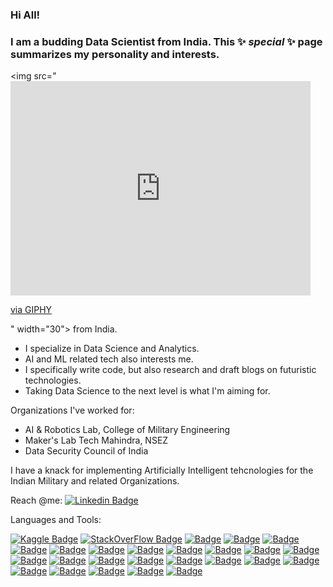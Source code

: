 ### Hi All!

### I am a budding Data Scientist from India. This ✨ _special_ ✨ page summarizes my personality and interests.

<img src="<iframe src="https://giphy.com/embed/xT9C25UNTwfZuk85WP" width="480" height="343" frameBorder="0" class="giphy-embed" allowFullScreen></iframe><p><a href="https://giphy.com/gifs/Giflytics-gif-jazminantoinette-giflytics-xT9C25UNTwfZuk85WP">via GIPHY</a></p>" width="30"> from India.

- I specialize in Data Science and Analytics.
- AI and ML related tech also interests me.
- I specifically write code, but also research and draft blogs on futuristic technologies.
- Taking Data Science to the next level is what I'm aiming for.

<!--
-->

Organizations I've worked for:

- AI & Robotics Lab, College of Military Engineering
- Maker's Lab Tech Mahindra, NSEZ
- Data Security Council of India

I have a knack for implementing Artificially Intelligent tehcnologies for the Indian Military and related Organizations.

Reach @me: [![Linkedin Badge](https://img.shields.io/badge/-LinkedIn-blue?style=flat&logo=Linkedin&logoColor=white)](https://www.linkedin.com/in/aarushi-kumar-a0769118b/)


Languages and Tools:

[![Kaggle Badge](https://img.shields.io/badge/Kaggle-20BEFF?style=for-the-badge&logo=Kaggle&logoColor=white)](https://www.kaggle.com/aarushikumar)  [![StackOverFlow Badge](https://img.shields.io/badge/Stack_Overflow-FE7A16?style=for-the-badge&logo=stack-overflow&logoColor=white)](https://stackoverflow.com/users/16428121/aarux-01)  [![ Badge](https://img.shields.io/badge/Amazon_AWS-FF9900?style=for-the-badge&logo=amazonaws&logoColor=white)]()  [![ Badge](https://img.shields.io/badge/Python-3776AB?style=for-the-badge&logo=python&logoColor=white)]()  [![ Badge](https://img.shields.io/badge/HTML-239120?style=for-the-badge&logo=html5&logoColor=white)]()  [![ Badge](https://img.shields.io/badge/CSS-239120?&style=for-the-badge&logo=css3&logoColor=white)]()  [![ Badge](https://img.shields.io/badge/JavaScript-F7DF1E?style=for-the-badge&logo=javascript&logoColor=black)]()  [![ Badge](https://img.shields.io/badge/Java-ED8B00?style=for-the-badge&logo=openjdk&logoColor=white)]()  [![ Badge](https://img.shields.io/badge/R-276DC3?style=for-the-badge&logo=r&logoColor=white)]()  [![ Badge](https://img.shields.io/badge/Markdown-000000?style=for-the-badge&logo=markdown&logoColor=white)]()  [![ Badge](https://img.shields.io/badge/MySQL-00000F?style=for-the-badge&logo=mysql&logoColor=white)]()  [![ Badge](https://img.shields.io/badge/MongoDB-4EA94B?style=for-the-badge&logo=mongodb&logoColor=white)]()  [![ Badge](https://img.shields.io/badge/Microsoft_Excel-217346?style=for-the-badge&logo=microsoft-excel&logoColor=white)]()  [![ Badge](https://img.shields.io/badge/Tableau-E97627?style=for-the-badge&logo=Tableau&logoColor=white)]()  [![ Badge](https://img.shields.io/badge/TensorFlow-FF6F00?style=for-the-badge&logo=tensorflow&logoColor=white)]()  [![ Badge](https://img.shields.io/badge/Heroku-430098?style=for-the-badge&logo=heroku&logoColor=white)]()  [![ Badge](https://img.shields.io/badge/Canva-%2300C4CC.svg?&style=for-the-badge&logo=Canva&logoColor=white)]()  [![ Badge](https://img.shields.io/badge/Eclipse-2C2255?style=for-the-badge&logo=eclipse&logoColor=white)]()  [![ Badge](https://img.shields.io/badge/RStudio-75AADB?style=for-the-badge&logo=RStudio&logoColor=white)]()  [![ Badge](https://img.shields.io/badge/Visual_Studio_Code-0078D4?style=for-the-badge&logo=visual%20studio%20code&logoColor=white)]()  [![ Badge](https://img.shields.io/badge/IntelliJ_IDEA-000000.svg?style=for-the-badge&logo=intellij-idea&logoColor=white)]()  [![ Badge](https://img.shields.io/badge/Colab-F9AB00?style=for-the-badge&logo=googlecolab&color=525252)]()  [![ Badge](https://img.shields.io/badge/apache%20netbeans-1B6AC6?style=for-the-badge&logo=apache%20netbeans%20IDE&logoColor=white)]()  [![ Badge](https://img.shields.io/badge/Trello-0052CC?style=for-the-badge&logo=trello&logoColor=white)]()  [![ Badge](https://img.shields.io/badge/GIT-E44C30?style=for-the-badge&logo=git&logoColor=white)]()  [![ Badge](https://img.shields.io/badge/-Jupyter-black?style=for-the-badge&logo=Jupyter)]()




